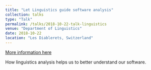 ```yaml
---
title: "Let Linguistics guide software analysis"
collection: talks
type: "Talk"
permalink: /talks/2018-10-22-talk-linguistics
venue: "Department of Linguistics"
date: 2018-10-22
location: "Les Diablerets, Switzerland"
---
```


[More information here](https://poojaruhal.github.io/files/Let-Linguistics-guide-software-analysis.pdf)


How linguistics analysis helps us to better understand our software. 
